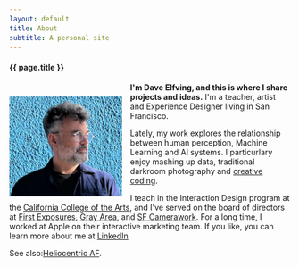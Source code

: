 ```yaml
---
layout: default
title: About
subtitle: A personal site
---
```


<div class="wrap">
	<h4>{{ page.title }}</h4>

  <img src = "images/self.jpg" style = "float:left; width: 40%; margin-top: 25px; margin-right: 15px;"/>

  <p><b>I'm Dave Elfving, and this is where I share projects and ideas.</b> I'm a teacher, artist and Experience Designer living in San Francisco.</p>

  <p>Lately, my work explores the relationship between human perception, Machine Learning and AI systems. I particurlary enjoy mashing up data, traditional darkroom photography and <a href ="https://en.wikipedia.org/wiki/Creative_coding">creative coding</a>.</p>

  <p>I teach in the Interaction Design program at the <a href = "https://www.cca.edu/design/ixd/">California College of the Arts</a>, and I've served on the board of directors at <a href="http://www.firstexposures.org">First Exposures</a>, <a href = "http://www.grayarea.org">Gray Area</a>, and <a href = "http://www.sfcamerawork.org">SF Camerawork</a>. For a long time, I worked at Apple on their interactive marketing team. If you like, you can learn more about me at <a href ="https://www.linkedin.com/in/delfving/">LinkedIn</a></p>

  <p>See also:<a href = "https://www.heliocentricAF.org">Heliocentric AF</a>.</p>
</div>

